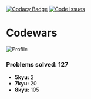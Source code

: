 [![Codacy Badge](https://api.codacy.com/project/badge/grade/54c083c74dd843bcb6a20bfc34841673)](https://www.codacy.com/app/nquiroz/codewars) [![Code Issues](https://www.quantifiedcode.com/api/v1/project/01a4fd3fa24e441a8cc512e8e3438a82/badge.svg)](https://www.quantifiedcode.com/app/project/01a4fd3fa24e441a8cc512e8e3438a82)

# Codewars
![Profile](https://www.codewars.com/users/nhquiroz/badges/large)


### Problems solved: 127
  
- **5kyu:** 2
- **7kyu:** 20
- **8kyu:** 105
